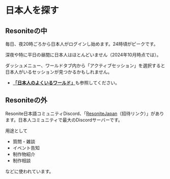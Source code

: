 # 日本人を探す
## Resoniteの中

毎日、夜20時ごろから日本人がログインし始めます。24時頃がピークです。



深夜や特に平日の昼間に日本人はほとんどいません（2024年10月時点では）。

ダッシュメニュー、ワールドタブ内から「アクティブセッション」を選択すると日本人がいるセッションが見つかるかもしれません。

- [**「日本人のよくいるワールド」**](./forOtherPlatformUser.md#日本人がよくいるワールド)も参照してください。

## Resoniteの外
Resonite日本語コミュニティDiscord、「[ResoniteJapan](https://discord.gg/resonite-japan)（招待リンク）」があります。日本人コミュニティで最大のDiscordサーバーです。

用途として
- 質問・雑談
- イベント告知
- 制作物紹介
- 制作相談

などに使われています。